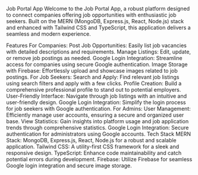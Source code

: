 
Job Portal App
Welcome to the Job Portal App, a robust platform designed to connect companies offering job opportunities with enthusiastic job seekers. Built on the MERN (MongoDB, Express.js, React, Node.js) stack and enhanced with Tailwind CSS and TypeScript, this application delivers a seamless and modern experience.

Features
For Companies:
Post Job Opportunities: Easily list job vacancies with detailed descriptions and requirements.
Manage Listings: Edit, update, or remove job postings as needed.
Google Login Integration: Streamline access for companies using secure Google authentication.
Image Storage with Firebase: Effortlessly upload and showcase images related to job postings.
For Job Seekers:
Search and Apply: Find relevant job listings using search filters and apply with a few clicks.
Profile Creation: Build a comprehensive professional profile to stand out to potential employers.
User-Friendly Interface: Navigate through job listings with an intuitive and user-friendly design.
Google Login Integration: Simplify the login process for job seekers with Google authentication.
For Admins:
User Management: Efficiently manage user accounts, ensuring a secure and organized user base.
View Statistics: Gain insights into platform usage and job application trends through comprehensive statistics.
Google Login Integration: Secure authentication for administrators using Google accounts.
Tech Stack
MERN Stack: MongoDB, Express.js, React, Node.js for a robust and scalable application.
Tailwind CSS: A utility-first CSS framework for a sleek and responsive design.
TypeScript: Enhance code maintainability and catch potential errors during development.
Firebase: Utilize Firebase for seamless Google login integration and secure image storage.
